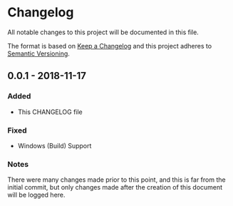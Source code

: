 # Changelog
All notable changes to this project will be documented in this file.

The format is based on [Keep a Changelog](http://keepachangelog.com/en/1.0.0/)
and this project adheres to [Semantic Versioning](http://semver.org/spec/v2.0.0.html).

## 0.0.1 - 2018-11-17
### Added
- This CHANGELOG file

### Fixed
- Windows (Build) Support

### Notes
There were many changes made prior to this point, and this is far from the initial commit,
but only changes made after the creation of this document will be logged here.